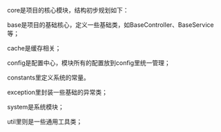 core是项目的核心模块，结构初步规划如下：

base是项目的基础核心，定义一些基础类，如BaseController、BaseService等；

cache是缓存相关；

config是配置中心，模块所有的配置放到config里统一管理；

constants里定义系统的常量。

exception里封装一些基础的异常类；

system是系统模块；

util里则是一些通用工具类；